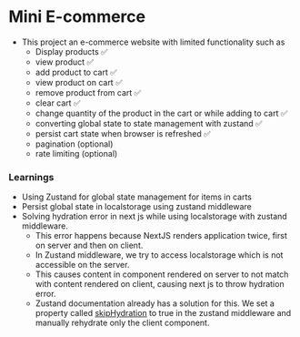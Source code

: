 # Mini E-commerce

- This project an e-commerce website with limited functionality such as
  - Display products ✅
  - view product ✅
  - add product to cart ✅
  - view product on cart ✅
  - remove product from cart ✅
  - clear cart ✅
  - change quantity of the product in the cart or while adding to cart ✅
  - converting global state to state management with zustand ✅
  - persist cart state when browser is refreshed ✅
  - pagination (optional)
  - rate limiting (optional)

### Learnings

- Using Zustand for global state management for items in carts
- Persist global state in localstorage using zustand middleware
- Solving hydration error in next js while using localstorage with zustand middleware.
  - This error happens because NextJS renders application twice, first on server and then on client.
  - In Zustand middleware, we try to access localstorage which is not accessible on the server.
  - This causes content in component rendered on server to not match with content rendered on client,
    causing next js to throw hydration error.
  - Zustand documentation already has a solution for this. We set a property called [skipHydration](https://docs.pmnd.rs/zustand/integrations/persisting-store-data#skiphydration) to true
    in the zustand middleware and manually rehydrate only the client component.
